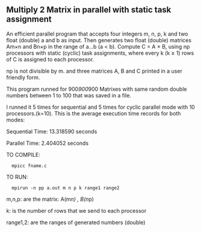 ## Multiply 2 Matrix in parallel with static task assignment

An efficient parallel program that accepts four integers m, n, p, k and two float (double) a and b as input. Then generates two float (double) matrices Am×n and Bn×p in the range of a...b (a < b).
Compute C = A × B, using np processors with static (cyclic) task assignments, where every k (k ≥ 1) rows of C is assigned to each processor.


np is not divisible by m. and three matrices A, B and C printed in a user friendly form.


This program runned for 900*900*900 Matrixes with same random double numbers between 1 to 100 that was saved in a file.

I runned it 5 times for sequential and 5 times for cyclic parallel mode with 10 processors.(k=10). This is the average execution time records for both modes:


Sequential Time:  13.318590 seconds

Parallel Time:  2.404052 seconds

TO COMPILE:	
    
      mpicc fname.c

TO RUN:

      mpirun -n pp a.out m n p k range1 range2
    
m,n,p:           are the matrix: A(m*n) , B(n*p)


k:               is the number of rows that we send to each processor


range1,2:        are the ranges of generated numbers (double)
